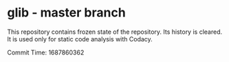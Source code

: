 # glib - master branch

This repository contains frozen state of the repository.
Its history is cleared. It is used only for static code
analysis with Codacy.

Commit Time: 1687860362